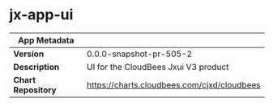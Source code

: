 # jx-app-ui

|App Metadata||
|---|---|
| **Version** | 0.0.0-snapshot-pr-505-2 |
| **Description** | UI for the CloudBees Jxui V3 product |
| **Chart Repository** | https://charts.cloudbees.com/cjxd/cloudbees |

